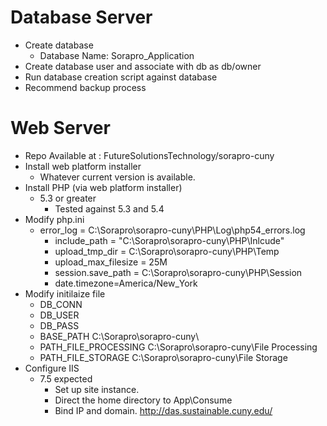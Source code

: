 Database Server
===============================================
- Create database
  - Database Name: Sorapro_Application
- Create database user and associate with db as db/owner
- Run database creation script against database
- Recommend backup process

Web Server
===============================================
- Repo Available at : FutureSolutionsTechnology/sorapro-cuny
- Install web platform installer
  - Whatever current version is available.
- Install PHP (via web platform installer)
  - 5.3 or greater
	- Tested against 5.3 and 5.4
- Modify php.ini
  - error_log = C:\Sorapro\sorapro-cuny\PHP\Log\php54_errors.log
	- include_path = "C:\Sorapro\sorapro-cuny\PHP\Inlcude"
	- upload_tmp_dir = C:\Sorapro\sorapro-cuny\PHP\Temp
	- upload_max_filesize = 25M
	- session.save_path = C:\Sorapro\sorapro-cuny\PHP\Session
	- date.timezone=America/New_York
- Modify initilaize file
  - DB_CONN 
  - DB_USER 
  - DB_PASS 
  - BASE_PATH C:\Sorapro\sorapro-cuny\
  - PATH_FILE_PROCESSING C:\Sorapro\sorapro-cuny\File Processing
  - PATH_FILE_STORAGE C:\Sorapro\sorapro-cuny\File Storage
- Configure IIS
  - 7.5 expected
	- Set up site instance.
	- Direct the home directory to App\Consume
	- Bind IP and domain. http://das.sustainable.cuny.edu/